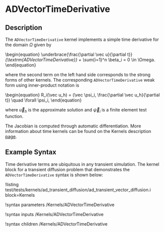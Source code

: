 # ADVectorTimeDerivative

## Description

The `ADVectorTimeDerivative` kernel implements a simple time derivative for the
domain $\Omega$ given by

\begin{equation}
\underbrace{\frac{\partial \vec u}{\partial t}}_{\textrm{ADVectorTimeDerivative}} +
\sum_{i=1}^n \beta_i = 0 \in \Omega.
\end{equation}

where the second term on the left hand side corresponds to the strong forms of
other kernels. The corresponding `ADVectorTimeDerivative` weak form using
inner-product notation is

\begin{equation}
R_i(\vec u_h) = (\vec \psi_i, \frac{\partial \vec u_h}{\partial t}) \quad \forall \psi_i,
\end{equation}

where $\vec u_h$ is the approximate solution and $\vec \psi_i$ is a finite
element test function.

The Jacobian is computed through automatic differentiation. More information
about time kernels can be found on the Kernels description
[page](syntax/Kernels/index.md).

## Example Syntax

Time derivative terms are ubiquitous in any transient simulation. The kernel
block for a transient diffusion problem that demonstrates the
`ADVectorTimeDerivative` syntax is shown below:

!listing test/tests/kernels/ad_transient_diffusion/ad_transient_vector_diffusion.i block=Kernels

!syntax parameters /Kernels/ADVectorTimeDerivative

!syntax inputs /Kernels/ADVectorTimeDerivative

!syntax children /Kernels/ADVectorTimeDerivative
